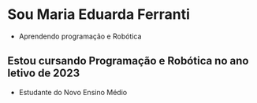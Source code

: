 # Sou Maria Eduarda Ferranti 
- Aprendendo programação e Robótica

## Estou cursando Programação e Robótica no ano letivo de 2023
- Estudante do Novo Ensino Médio
